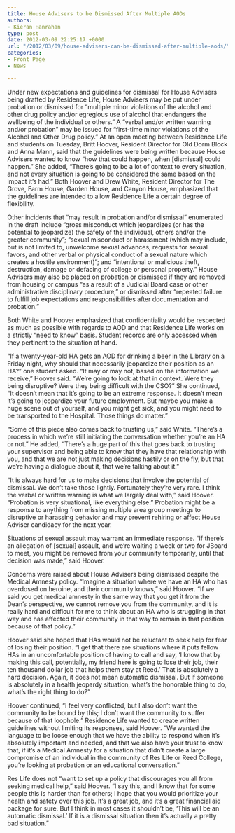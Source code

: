 ```yaml
---
title: House Advisers to be Dismissed After Multiple AODs
authors:
- Kieran Hanrahan
type: post
date: 2012-03-09 22:25:17 +0000
url: "/2012/03/09/house-advisers-can-be-dismissed-after-multiple-aods/"
categories:
- Front Page
- News

---
```

Under new expectations and guidelines for dismissal for House Advisers being drafted by Residence Life, House Advisers may be put under probation or dismissed for “multiple minor violations of the alcohol and other drug policy and/or egregious use of alcohol that endangers the wellbeing of the individual or others.” A “verbal and/or written warning and/or probation” may be issued for “first-time minor violations of the Alcohol and Other Drug policy.” At an open meeting between Residence Life and students on Tuesday, Britt Hoover, Resident Director for Old Dorm Block and Anna Mann, said that the guidelines were being written because House Advisers wanted to know “how that could happen, when [dismissal] could happen.” She added, “There’s going to be a lot of context to every situation, and not every situation is going to be considered the same based on the impact it’s had.” Both Hoover and Drew White, Resident Director for The Grove, Farm House, Garden House, and Canyon House, emphasized that the guidelines are intended to allow Residence Life a certain degree of flexibility.

Other incidents that “may result in probation and/or dismissal” enumerated in the draft include “gross misconduct which jeopardizes (or has the potential to jeopardize) the safety of the individual, others and/or the greater community”; “sexual misconduct or harassment (which may include, but is not limited to, unwelcome sexual advances, requests for sexual favors, and other verbal or physical conduct of a sexual nature which creates a hostile environment)”; and “intentional or malicious theft, destruction, damage or defacing of college or personal property.” House Advisers may also be placed on probation or dismissed if they are removed from housing or campus “as a result of a Judicial Board case or other administrative disciplinary procedure,” or dismissed after “repeated failure to fulfill job expectations and responsibilities after documentation and probation.”

Both White and Hoover emphasized that confidentiality would be respected as much as possible with regards to AOD and that Residence Life works on a strictly “need to know” basis. Student records are only accessed when they pertinent to the situation at hand.

“If a twenty-year-old HA gets an AOD for drinking a beer in the Library on a Friday night, why should that necessarily jeopardize their position as an HA?” one student asked. “It may or may not, based on the information we receive,” Hoover said. “We’re going to look at that in context. Were they being disruptive? Were they being difficult with the CSO?” She continued, “It doesn’t mean that it&#8217;s going to be an extreme response. It doesn’t mean it&#8217;s going to jeopardize your future employment. But maybe you make a huge scene out of yourself, and you might get sick, and you might need to be transported to the Hospital. Those things do matter.”

“Some of this piece also comes back to trusting us,” said White. “There’s a process in which we’re still initiating the conversation whether you’re an HA or not.” He added, “There’s a huge part of this that goes back to trusting your supervisor and being able to know that they have that relationship with you, and that we are not just making decisions hastily or on the fly, but that we’re having a dialogue about it, that we’re talking about it.”

“It is always hard for us to make decisions that involve the potential of dismissal. We don’t take those lightly. Fortunately they’re very rare. I think the verbal or written warning is what we largely deal with,” said Hoover. “Probation is very situational, like everything else.” Probation might be a response to anything from missing multiple area group meetings to disruptive or harassing behavior and may prevent rehiring or affect House Adviser candidacy for the next year.

Situations of sexual assault may warrant an immediate response. “If there’s an allegation of [sexual] assault, and we’re waiting a week or two for JBoard to meet, you might be removed from your community temporarily, until that decision was made,” said Hoover.

Concerns were raised about House Advisers being dismissed despite the Medical Amnesty policy. “Imagine a situation where we have an HA who has overdosed on heroine, and their community knows,” said Hoover. “If we said you get medical amnesty in the same way that you get it from the Dean’s perspective, we cannot remove you from the community, and it is really hard and difficult for me to think about an HA who is struggling in that way and has affected their community in that way to remain in that position because of that policy.”

Hoover said she hoped that HAs would not be reluctant to seek help for fear of losing their position. “I get that there are situations where it puts fellow HAs in an uncomfortable position of having to call and say, ‘I know that by making this call, potentially, my friend here is going to lose their job, their ten thousand dollar job that helps them stay at Reed.’ That is absolutely a hard decision. Again, it does not mean automatic dismissal. But if someone is absolutely in a health jeopardy situation, what’s the honorable thing to do, what’s the right thing to do?”

Hoover continued, “I feel very conflicted, but I also don’t want the community to be bound by this; I don’t want the community to suffer because of that loophole.” Residence Life wanted to create written guidelines without limiting its responses, said Hoover. “We wanted the language to be loose enough that we have the ability to respond when it&#8217;s absolutely important and needed, and that we also have your trust to know that, if it&#8217;s a Medical Amnesty for a situation that didn’t create a large compromise of an individual in the community of Res Life or Reed College, you’re looking at probation or an educational conversation.”

Res Life does not “want to set up a policy that discourages you all from seeking medical help,” said Hoover. “I say this, and I know that for some people this is harder than for others; I hope that you would prioritize your health and safety over this job. It’s a great job, and it&#8217;s a great financial aid package for sure. But I think in most cases it shouldn’t be, ‘This will be an automatic dismissal.’ If it is a dismissal situation then it&#8217;s actually a pretty bad situation.”